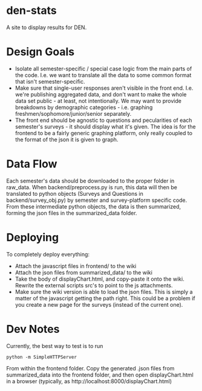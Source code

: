 den-stats
=========

A site to display results for DEN.

Design Goals
=============

* Isolate all semester-specific / special case logic from the main parts of the code.  I.e. we want to translate all the data to some common format that isn't semester-specific.
* Make sure that single-user responses aren't visible in the front end.  I.e. we're publishing aggregated data, and don't want to make the whole data set public - at least, not intentionally.  We may want to provide breakdowns by demographic categories - i.e. graphing freshmen/sophomore/junior/senior separately.
* The front end should be agnostic to questions and pecularities of each semester's surveys - it should display what it's given.  The idea is for the frontend to be a fairly generic graphing platform, only really coupled to the format of the json it is given to graph.

Data Flow
===========

Each semester's data should be downloaded to the proper folder in raw_data.  When backend/preprocess.py is run,
this data will then be translated to python objects (Surveys and Questions in backend/survey_obj.py) by
semester and survey-platform specific code. From these intermediate python objects, the data is then
summarized, forming the json files in the summarized_data folder.

Deploying
===========

To completely deploy everything:

* Attach the javascript files in frontend/ to the wiki
* Attach the json files from summarized_data/ to the wiki
* Take the body of displayChart.html, and copy-paste it onto the wiki.
Rewrite the external scripts src's to point to the js attachments.
* Make sure the wiki version is able to load the json files.  This is simply
a matter of the javascript getting the path right.  This could be a problem if
you create a new page for the surveys (instead of the current one).

Dev Notes
==========

Currently, the best way to test is to run

```
python -m SimpleHTTPServer
```

From within the frontend folder.  Copy the generated .json files from summarized_data
into the frontend folder, and then open displayChart.html in a browser (typically, as
http://localhost:8000/displayChart.html)
